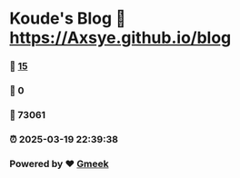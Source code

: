 # Koude's Blog :link: https://Axsye.github.io/blog 
### :page_facing_up: [15](https://Axsye.github.io/blog/tag.html) 
### :speech_balloon: 0 
### :hibiscus: 73061 
### :alarm_clock: 2025-03-19 22:39:38 
### Powered by :heart: [Gmeek](https://github.com/Meekdai/Gmeek)
